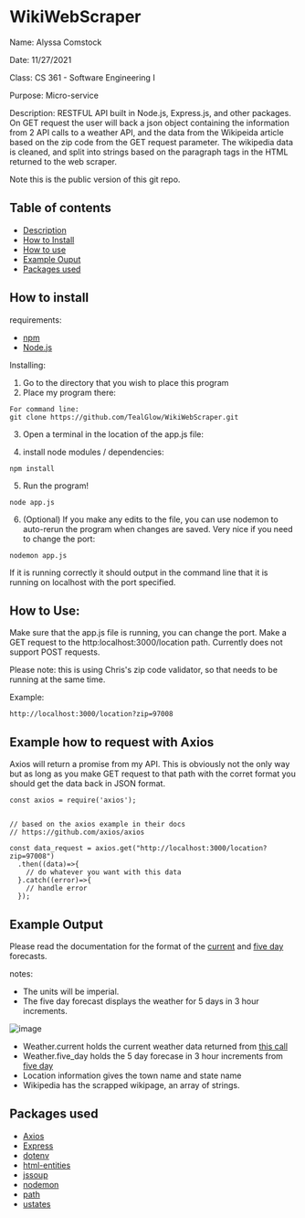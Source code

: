 # WikiWebScraper

Name: Alyssa Comstock

Date: 11/27/2021

Class: CS 361 - Software Engineering I

Purpose: Micro-service

Description: RESTFUL API built in Node.js, Express.js, and other packages. On GET request the user will back a json
object containing the information from 2 API calls to a weather API, and the data from the Wikipeida article based on
the zip code from the GET request parameter.  The wikipedia data is cleaned, and split into strings based on the paragraph
tags in the HTML returned to the web scraper.

Note this is the public version of this git repo.


## Table of contents
- [Description](#wikiwebscraper)
- [How to Install](#how-to-install)
- [How to use](#how-to-use)
- [Example Ouput](#example-output)
- [Packages used](#Packages-used)


## How to install

requirements:
- [npm](https://www.npmjs.com/)
- [Node.js](https://nodejs.org/en/download/)

Installing:
1. Go to the directory that you wish to place this program
2. Place my program there:
```
For command line:
git clone https://github.com/TealGlow/WikiWebScraper.git
```
3. Open a terminal in the location of the app.js file:

4. install node modules / dependencies:
```
npm install
```
5. Run the program!
```
node app.js
```
6. (Optional) If you make any edits to the file, you can use nodemon to auto-rerun the program when changes are saved. Very nice if you need to change the port:
```
nodemon app.js
```


If it is running correctly it should output in the command line that it is running on localhost with the port specified.


## How to Use:
Make sure that the app.js file is running, you can change the port.
Make a GET request to the http:localhost:3000/location path.  Currently does not support POST requests.

Please note: this is using Chris's zip code validator, so that needs to be running at the same time.


Example:
```
http://localhost:3000/location?zip=97008
```

## Example how to request with Axios

Axios will return a promise from my API. This is obviously not the only way but as long as you make GET request to that path with the
corret format you should get the data back in JSON format.

```
const axios = require('axios');


// based on the axios example in their docs
// https://github.com/axios/axios

const data_request = axios.get("http://localhost:3000/location?zip=97008")
  .then((data)=>{
    // do whatever you want with this data
  }.catch((error)=>{
    // handle error
  });
```


## Example Output

Please read the documentation for the format of the [current](https://openweathermap.org/current) and [five day](https://openweathermap.org/forecast5) forecasts.

notes:
- The units will be imperial.  
- The five day forecast displays the weather for 5 days in 3 hour increments.



![image](https://user-images.githubusercontent.com/13501778/140249539-4ca815bf-9f4f-48ef-bfb3-2df884e6b745.png)



- Weather.current holds the current weather data returned from [this call](https://openweathermap.org/current)
- Weather.five_day holds the 5 day forecase in 3 hour increments from [five day](https://openweathermap.org/forecast5)
- Location information gives the town name and state name
- Wikipedia has the scrapped wikipage, an array of strings.


## Packages used
- [Axios](https://www.npmjs.com/package/axios)
- [Express](https://www.npmjs.com/package/express)
- [dotenv](https://www.npmjs.com/package/dotenv)
- [html-entities](https://www.npmjs.com/package/html-entities)
- [jssoup](https://www.npmjs.com/package/jssoup)
- [nodemon](https://www.npmjs.com/package/nodemon)
- [path](https://www.npmjs.com/package/path)
- [ustates](https://www.npmjs.com/package/ustates)
